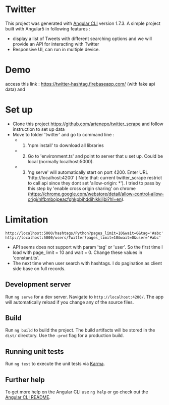 # Twitter
This project was generated with [Angular CLI](https://github.com/angular/angular-cli) version 1.7.3.
A simple project built with Angular5 in following features : 
 + display a list of Tweets with different searching options and we will provide an API for interacting with Twitter
 + Responsive UI, can run in multiple device.
 
# Demo 
access this link : https://twitter-hashtag.firebaseapp.com/ (with fake api data)
and
# Set up
 + Clone this project https://github.com/artenepo/twitter_scrape and follow instruction to set up data
 + Move to folder 'twitter' and go to command line :
    - 1. 'npm install' to download all libraries
    - 2. Go to 'environment.ts' and point to server that u set up. Could be local (normally localhost:5000).
    - 3. 'ng serve' will automatically start on port 4200. Enter URL 'http://localhost:4200'
    ( Note that: current twitter_scrape restrict to call api since they dont set 'allow-origin: *'). I tried to pass by this step by 'enable cross origin sharing' on chrome (https://chrome.google.com/webstore/detail/allow-control-allow-origi/nlfbmbojpeacfghkpbjhddihlkkiljbi?hl=en).

# Limitation
    http://localhost:5000/hashtags/Python?pages_limit=10&wait=0&tag='#abc'
    http://localhost:5000/users/Twitter?pages_limit=10&wait=0&user='#abc'
  + API seems does not support with param 'tag' or 'user'. So the first time I load with 
  page_limit = 10 and wait = 0. Change these values in 'constant.ts'.
  + The next time when user search with hashtags. I do pagination as client side base on full records.

## Development server

Run `ng serve` for a dev server. Navigate to `http://localhost:4200/`. The app will automatically reload if you change any of the source files.


## Build

Run `ng build` to build the project. The build artifacts will be stored in the `dist/` directory. Use the `-prod` flag for a production build.

## Running unit tests

Run `ng test` to execute the unit tests via [Karma](https://karma-runner.github.io).

## Further help

To get more help on the Angular CLI use `ng help` or go check out the [Angular CLI README](https://github.com/angular/angular-cli/blob/master/README.md).
